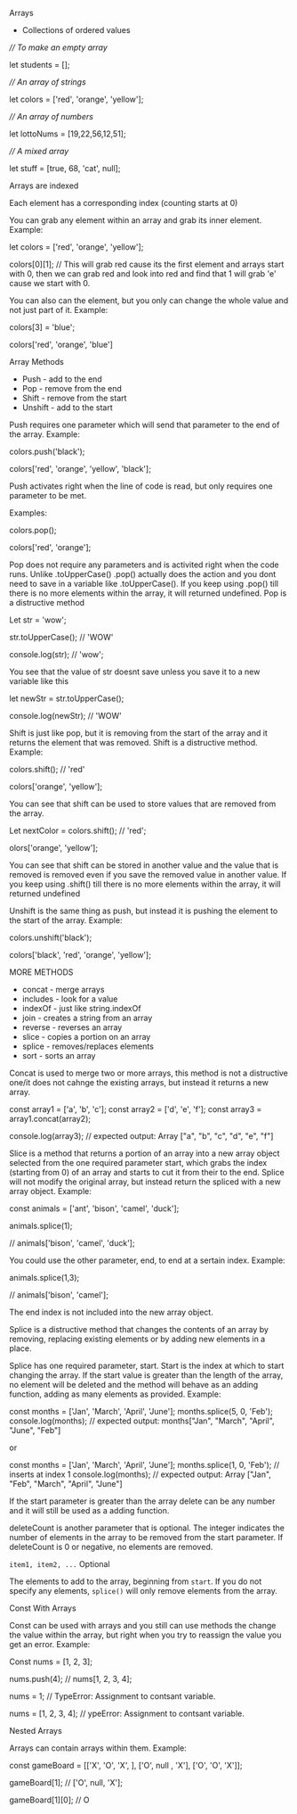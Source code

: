 Arrays

- Collections of ordered values

*// To make an empty array*

let students = [];

*// An array of strings*

let colors = ['red', 'orange', 'yellow'];



*// An array of numbers*

let lottoNums = [19,22,56,12,51];



*// A mixed array*

let stuff = [true, 68, 'cat', null];



Arrays are indexed

Each element has a corresponding index (counting starts at 0)

You can grab any element within an array and grab its inner element. Example:

let colors = ['red', 'orange', 'yellow'];

colors[0][1]; // This will grab red cause its the first element and arrays start with 0, then we can grab red and look into red and find that 1 will grab 'e' cause we start with 0.

You can also can the element, but you only can change the whole value and not just part of it. Example:

colors[3] = 'blue';

colors['red', 'orange', 'blue']



Array Methods

- Push - add to the end
- Pop - remove from the end
- Shift - remove from the start
- Unshift - add to the start



Push requires one parameter which will send that parameter to the end of the array. Example:

colors.push('black');

colors['red', 'orange', 'yellow', 'black'];

Push activates right when the line of code is read, but only requires one parameter to be met.



Examples:

colors.pop();

colors['red', 'orange'];

Pop does not require any parameters and is activited right when the code runs. Unlike .toUpperCase() .pop() actually does the action and you dont need to save in a variable like .toUpperCase(). If you keep using .pop() till there is no more elements within the array, it will returned undefined. Pop is a distructive method

Let str = 'wow';

str.toUpperCase(); // 'WOW'

console.log(str); // 'wow';

You see that the value of str doesnt save unless you save it to a new variable like this

let newStr = str.toUpperCase();

console.log(newStr); // 'WOW'



Shift is just like pop, but it is removing from the start of the array and it returns the element that was removed. Shift is a distructive method. Example:

colors.shift(); // 'red'

colors['orange', 'yellow'];

You can see that shift can be used to store values that are removed from the array.

Let nextColor = colors.shift(); // 'red';

olors['orange', 'yellow'];

You can see that shift can be stored in another value and the value that is removed is removed even if you save the removed value in another value. If you keep using .shift() till there is no more elements within the array, it will returned undefined



Unshift is the same thing as push, but instead it is pushing the element to the start of the array. Example:

colors.unshift('black');

colors['black', 'red', 'orange', 'yellow'];



MORE METHODS

- concat - merge arrays
- includes - look for a value
- indexOf - just like string.indexOf
- join - creates a string from an array
- reverse - reverses an array
- slice - copies a portion on an array
- splice - removes/replaces elements
- sort - sorts an array

Concat is used to merge two or more arrays, this method is not a distructive one/it does not cahnge the existing arrays, but instead it returns a new array.

const array1 = ['a', 'b', 'c'];
const array2 = ['d', 'e', 'f'];
const array3 = array1.concat(array2);

console.log(array3);
// expected output: Array ["a", "b", "c", "d", "e", "f"]



Slice is a method that returns a portion of an array into a new array object selected from the one required parameter start, which grabs the index (starting from 0) of an array and starts to cut it from their to the end. Splice will not modify the original array, but instead return the spliced with a new array object. Example:

const animals = ['ant', 'bison', 'camel', 'duck'];

animals.splice(1);

// animals['bison', 'camel', 'duck'];

You could use the other parameter, end, to end at a sertain index. Example:

animals.splice(1,3);

// animals['bison', 'camel'];

The end index is not included into the new array object.



Splice is a distructive method that changes the contents of an array by removing, replacing existing elements or by adding new elements in a place. 

Splice has one required parameter, start. Start is the index at which to start changing the array. If the start value is greater than the length of the array, no element will be deleted and the method will behave as an adding function, adding as many elements as provided. Example:

const months = ['Jan', 'March', 'April', 'June'];
months.splice(5, 0, 'Feb');
console.log(months);
// expected output: months["Jan", "March", "April", "June", "Feb"]

or

const months = ['Jan', 'March', 'April', 'June'];
months.splice(1, 0, 'Feb');
// inserts at index 1
console.log(months);
// expected output: Array ["Jan", "Feb", "March", "April", "June"]

If the start parameter is greater than the array delete can be any number and it will still be used as a adding function.

deleteCount is another parameter that is optional. The integer indicates the number of elements in the array to be removed from the start parameter. If deleteCount is 0 or negative, no elements are removed.

`item1, item2, ...` Optional

The elements to add to the array, beginning from `start`. If you do not specify any elements, `splice()` will only remove elements from the array.



Const With Arrays

Const can be used with arrays and you still can use methods the change the value within the array, but right when you try to reassign the value you get an error. Example:

Const nums = [1, 2, 3];

nums.push(4); // nums[1, 2, 3, 4];

nums = 1; // TypeError: Assignment to contsant variable.

nums = [1, 2, 3, 4]; // ypeError: Assignment to contsant variable.



Nested Arrays

Arrays can contain arrays within them. Example:

const gameBoard = [['X', 'O', 'X', ], ['O', null , 'X'], ['O', 'O', 'X']];

gameBoard[1]; // ['O', null, 'X'];

gameBoard[1][0]; // O